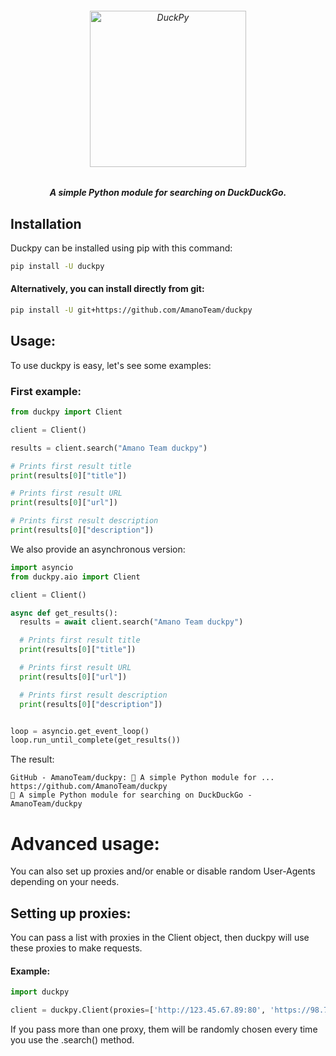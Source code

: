 <h6 align="center">
  <img src="https://i.imgur.com/o5qAbVt.png" alt="DuckPy" height="250px">
  <h5 align="center">A simple Python module for searching on DuckDuckGo.</h5>
</h6>


## Installation

Duckpy can be installed using pip with this command:

```bash
pip install -U duckpy
```

#### Alternatively, you can install directly from git:

```bash
pip install -U git+https://github.com/AmanoTeam/duckpy
```

## Usage:

To use duckpy is easy, let's see some examples:

### First example:

```python
from duckpy import Client

client = Client()

results = client.search("Amano Team duckpy")

# Prints first result title
print(results[0]["title"])

# Prints first result URL
print(results[0]["url"])

# Prints first result description
print(results[0]["description"])
```

We also provide an asynchronous version:


```python
import asyncio
from duckpy.aio import Client

client = Client()

async def get_results():
  results = await client.search("Amano Team duckpy")

  # Prints first result title
  print(results[0]["title"])

  # Prints first result URL
  print(results[0]["url"])

  # Prints first result description
  print(results[0]["description"])


loop = asyncio.get_event_loop()
loop.run_until_complete(get_results())
```

The result:

```
GitHub - AmanoTeam/duckpy: 🦆 A simple Python module for ...
https://github.com/AmanoTeam/duckpy
🦆 A simple Python module for searching on DuckDuckGo - AmanoTeam/duckpy
```


# Advanced usage:

You can also set up proxies and/or enable or disable random User-Agents depending on your needs.

## Setting up proxies:

You can pass a list with proxies in the Client object, then duckpy will use these proxies to make requests.

#### Example:

```python
import duckpy

client = duckpy.Client(proxies=['http://123.45.67.89:80', 'https://98.76.54.32:443'])
```

If you pass more than one proxy, them will be randomly chosen every time you use the .search() method.
